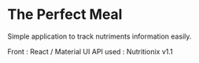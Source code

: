 # The Perfect Meal

Simple application to track nutriments information easily.

Front : React / Material UI
API used : Nutritionix v1.1
